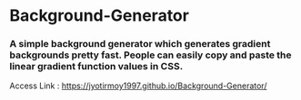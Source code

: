 # Background-Generator

### A simple background generator which generates gradient backgrounds pretty fast. People can easily copy and paste the linear gradient function values in CSS. 

Access Link : https://jyotirmoy1997.github.io/Background-Generator/
